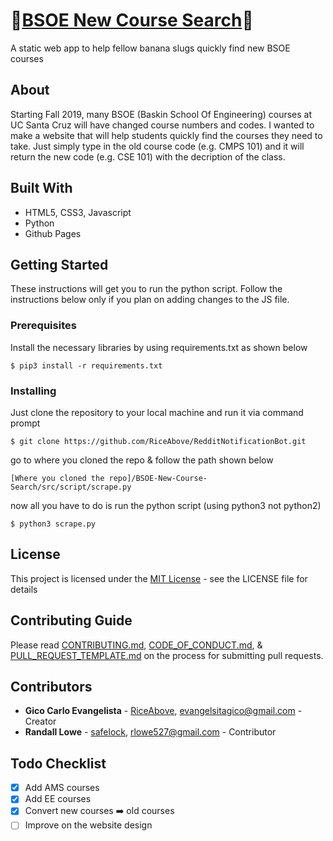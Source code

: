 # 🍌[BSOE New Course Search](https://gicocarlo.me/BSOE-New-Course-Search/)🐌
A static web app to help fellow banana slugs quickly find new BSOE courses 

## About
Starting Fall 2019, many BSOE (Baskin School Of Engineering) courses at UC Santa Cruz will have changed course numbers and codes. I wanted to make a website that will help students quickly find the courses they need to take. Just simply type in the old course code (e.g. CMPS 101) and it will return the new code (e.g. CSE 101) with the decription of the class.

## Built With
- HTML5, CSS3, Javascript
- Python
- Github Pages

## Getting Started
These instructions will get you to run the python script. Follow the instructions below only if you plan on adding changes to the JS file. 

### Prerequisites

Install the necessary libraries by using requirements.txt as shown below
```
$ pip3 install -r requirements.txt
```

### Installing

Just clone the repository to your local machine and run it via command
prompt

```
$ git clone https://github.com/RiceAbove/RedditNotificationBot.git
```
go to where you cloned the repo & follow the path shown below
```
[Where you cloned the repo]/BSOE-New-Course-Search/src/script/scrape.py
```
now all you have to do is run the python script (using python3 not python2)
```
$ python3 scrape.py
```

## License
This project is licensed under the [MIT License](LICENSE) - see the LICENSE file for details

## Contributing Guide
Please read [CONTRIBUTING.md](CONTRIBUTING.md), [CODE_OF_CONDUCT.md](CODE_OF_CONDUCT.md), & [PULL_REQUEST_TEMPLATE.md](PULL_REQUEST_TEMPLATE.md) on the process for submitting pull requests.

## Contributors 
- **Gico Carlo Evangelista** - [RiceAbove](https://github.com/RiceAbove), evangelsitagico@gmail.com - Creator 
- **Randall Lowe** - [safelock](https://github.com/safelock), rlowe527@gmail.com - Contributor

## Todo Checklist
- [x] Add AMS courses 
- [x] Add EE courses
- [x] Convert new courses ➡️ old courses
- [ ] Improve on the website design
